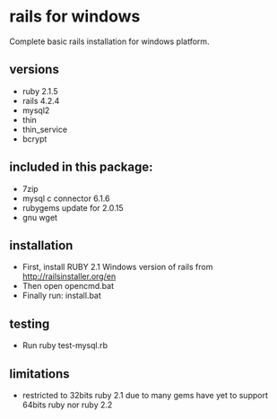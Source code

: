 # rails for windows

Complete basic rails installation for windows platform.

## versions
- ruby 2.1.5
- rails 4.2.4
- mysql2
- thin
- thin_service
- bcrypt

## included in this package:

- 7zip
- mysql c connector 6.1.6
- rubygems update for 2.0.15
- gnu wget

## installation

- First, install RUBY 2.1 Windows version of rails from http://railsinstaller.org/en
- Then open opencmd.bat
- Finally run: install.bat

## testing

- Run ruby test-mysql.rb

## limitations

- restricted to 32bits ruby 2.1 due to many gems have yet to support 64bits ruby nor ruby 2.2
